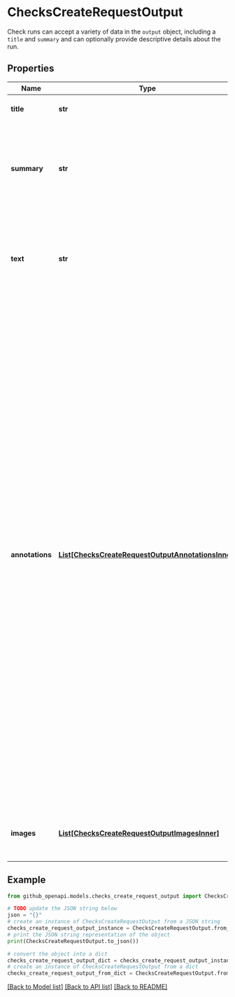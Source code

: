 # ChecksCreateRequestOutput

Check runs can accept a variety of data in the `output` object, including a `title` and `summary` and can optionally provide descriptive details about the run.

## Properties

Name | Type | Description | Notes
------------ | ------------- | ------------- | -------------
**title** | **str** | The title of the check run. | 
**summary** | **str** | The summary of the check run. This parameter supports Markdown. **Maximum length**: 65535 characters. | 
**text** | **str** | The details of the check run. This parameter supports Markdown. **Maximum length**: 65535 characters. | [optional] 
**annotations** | [**List[ChecksCreateRequestOutputAnnotationsInner]**](ChecksCreateRequestOutputAnnotationsInner.md) | Adds information from your analysis to specific lines of code. Annotations are visible on GitHub in the **Checks** and **Files changed** tab of the pull request. The Checks API limits the number of annotations to a maximum of 50 per API request. To create more than 50 annotations, you have to make multiple requests to the [Update a check run](https://docs.github.com/rest/checks/runs#update-a-check-run) endpoint. Each time you update the check run, annotations are appended to the list of annotations that already exist for the check run. GitHub Actions are limited to 10 warning annotations and 10 error annotations per step. For details about how you can view annotations on GitHub, see \&quot;[About status checks](https://docs.github.com/articles/about-status-checks#checks)\&quot;. | [optional] 
**images** | [**List[ChecksCreateRequestOutputImagesInner]**](ChecksCreateRequestOutputImagesInner.md) | Adds images to the output displayed in the GitHub pull request UI. | [optional] 

## Example

```python
from github_openapi.models.checks_create_request_output import ChecksCreateRequestOutput

# TODO update the JSON string below
json = "{}"
# create an instance of ChecksCreateRequestOutput from a JSON string
checks_create_request_output_instance = ChecksCreateRequestOutput.from_json(json)
# print the JSON string representation of the object
print(ChecksCreateRequestOutput.to_json())

# convert the object into a dict
checks_create_request_output_dict = checks_create_request_output_instance.to_dict()
# create an instance of ChecksCreateRequestOutput from a dict
checks_create_request_output_from_dict = ChecksCreateRequestOutput.from_dict(checks_create_request_output_dict)
```
[[Back to Model list]](../README.md#documentation-for-models) [[Back to API list]](../README.md#documentation-for-api-endpoints) [[Back to README]](../README.md)


